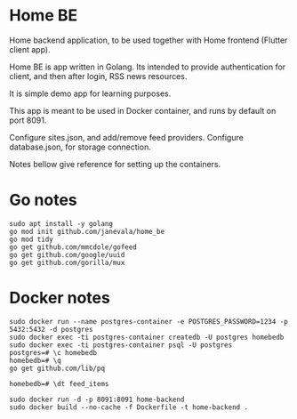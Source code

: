 # Home BE

Home backend application, to be used together with Home frontend (Flutter client app).

Home BE is app written in Golang. Its intended to provide authentication for client, and then after login, RSS news resources.

It is simple demo app for learning purposes.

This app is meant to be used in Docker container, and runs by default on port 8091.

Configure sites.json, and add/remove feed providers. Configure database.json, for storage connection.

Notes bellow give reference for setting up the containers.

# Go notes
```
sudo apt install -y golang
go mod init github.com/janevala/home_be
go mod tidy
go get github.com/mmcdole/gofeed
go get github.com/google/uuid
go get github.com/gorilla/mux
```

# Docker notes
```
sudo docker run --name postgres-container -e POSTGRES_PASSWORD=1234 -p 5432:5432 -d postgres
sudo docker exec -ti postgres-container createdb -U postgres homebedb
sudo docker exec -ti postgres-container psql -U postgres
postgres=# \c homebedb
homebedb=# \q
go get github.com/lib/pq

homebedb=# \dt feed_items

sudo docker run -d -p 8091:8091 home-backend
sudo docker build --no-cache -f Dockerfile -t home-backend .
```
